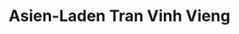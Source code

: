 ---
title: "Asien-Laden Tran Vinh Vieng"
url: /speyer/asien-laden-tran-vinh-vieng/
shop: Lebensmittel
---